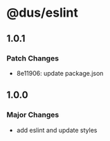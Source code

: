 # @dus/eslint

## 1.0.1

### Patch Changes

- 8e11906: update package.json

## 1.0.0

### Major Changes

- add eslint and update styles
